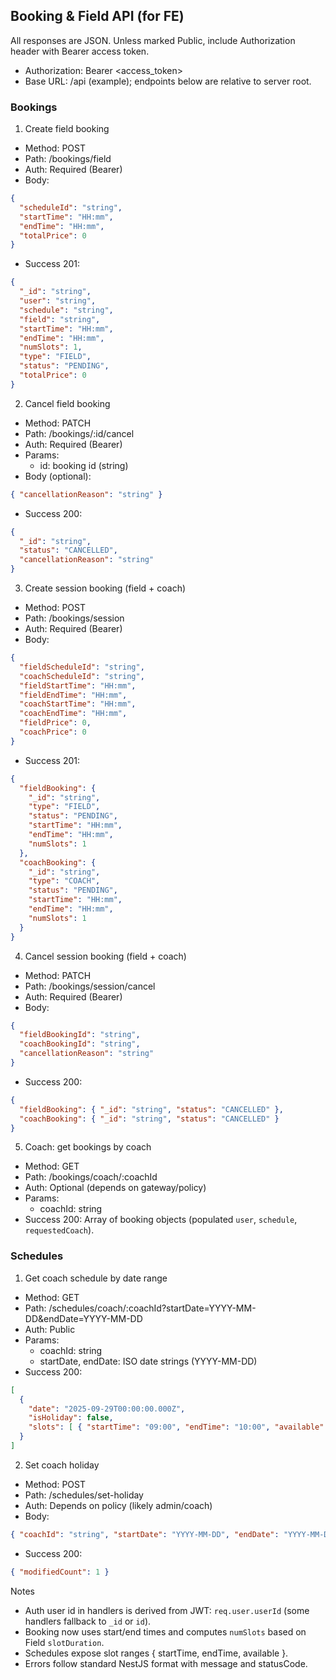 ## Booking & Field API (for FE)

All responses are JSON. Unless marked Public, include Authorization header with Bearer access token.

- Authorization: Bearer <access_token>
- Base URL: /api (example); endpoints below are relative to server root.

### Bookings

1) Create field booking
- Method: POST
- Path: /bookings/field
- Auth: Required (Bearer)
- Body:
```json
{
  "scheduleId": "string",
  "startTime": "HH:mm",
  "endTime": "HH:mm",
  "totalPrice": 0
}
```
- Success 201:
```json
{
  "_id": "string",
  "user": "string",
  "schedule": "string",
  "field": "string",
  "startTime": "HH:mm",
  "endTime": "HH:mm",
  "numSlots": 1,
  "type": "FIELD",
  "status": "PENDING",
  "totalPrice": 0
}
```

2) Cancel field booking
- Method: PATCH
- Path: /bookings/:id/cancel
- Auth: Required (Bearer)
- Params:
  - id: booking id (string)
- Body (optional):
```json
{ "cancellationReason": "string" }
```
- Success 200:
```json
{
  "_id": "string",
  "status": "CANCELLED",
  "cancellationReason": "string"
}
```

3) Create session booking (field + coach)
- Method: POST
- Path: /bookings/session
- Auth: Required (Bearer)
- Body:
```json
{
  "fieldScheduleId": "string",
  "coachScheduleId": "string",
  "fieldStartTime": "HH:mm",
  "fieldEndTime": "HH:mm",
  "coachStartTime": "HH:mm",
  "coachEndTime": "HH:mm",
  "fieldPrice": 0,
  "coachPrice": 0
}
```
- Success 201:
```json
{
  "fieldBooking": {
    "_id": "string",
    "type": "FIELD",
    "status": "PENDING",
    "startTime": "HH:mm",
    "endTime": "HH:mm",
    "numSlots": 1
  },
  "coachBooking": {
    "_id": "string",
    "type": "COACH",
    "status": "PENDING",
    "startTime": "HH:mm",
    "endTime": "HH:mm",
    "numSlots": 1
  }
}
```

4) Cancel session booking (field + coach)
- Method: PATCH
- Path: /bookings/session/cancel
- Auth: Required (Bearer)
- Body:
```json
{
  "fieldBookingId": "string",
  "coachBookingId": "string",
  "cancellationReason": "string"
}
```
- Success 200:
```json
{
  "fieldBooking": { "_id": "string", "status": "CANCELLED" },
  "coachBooking": { "_id": "string", "status": "CANCELLED" }
}
```

5) Coach: get bookings by coach
- Method: GET
- Path: /bookings/coach/:coachId
- Auth: Optional (depends on gateway/policy)
- Params:
  - coachId: string
- Success 200: Array of booking objects (populated `user`, `schedule`, `requestedCoach`).

### Schedules

1) Get coach schedule by date range
- Method: GET
- Path: /schedules/coach/:coachId?startDate=YYYY-MM-DD&endDate=YYYY-MM-DD
- Auth: Public
- Params:
  - coachId: string
  - startDate, endDate: ISO date strings (YYYY-MM-DD)
- Success 200:
```json
[
  {
    "date": "2025-09-29T00:00:00.000Z",
    "isHoliday": false,
    "slots": [ { "startTime": "09:00", "endTime": "10:00", "available": true } ]
  }
]
```

2) Set coach holiday
- Method: POST
- Path: /schedules/set-holiday
- Auth: Depends on policy (likely admin/coach)
- Body:
```json
{ "coachId": "string", "startDate": "YYYY-MM-DD", "endDate": "YYYY-MM-DD" }
```
- Success 200:
```json
{ "modifiedCount": 1 }
```

Notes
- Auth user id in handlers is derived from JWT: `req.user.userId` (some handlers fallback to `_id` or `id`).
- Booking now uses start/end times and computes `numSlots` based on Field `slotDuration`.
- Schedules expose slot ranges { startTime, endTime, available }.
- Errors follow standard NestJS format with message and statusCode.


